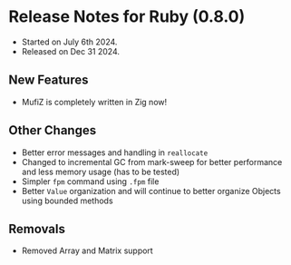 # Release Notes for Ruby (0.8.0)

- Started on July 6th 2024.
- Released on Dec 31 2024.

## New Features

- MufiZ is completely written in Zig now!

## Other Changes

- Better error messages and handling in `reallocate`
- Changed to incremental GC from mark-sweep for better performance and less memory usage (has to be tested)
- Simpler `fpm` command using `.fpm` file
- Better `Value` organization and will continue to better organize Objects using bounded methods

## Removals
- Removed Array and Matrix support
